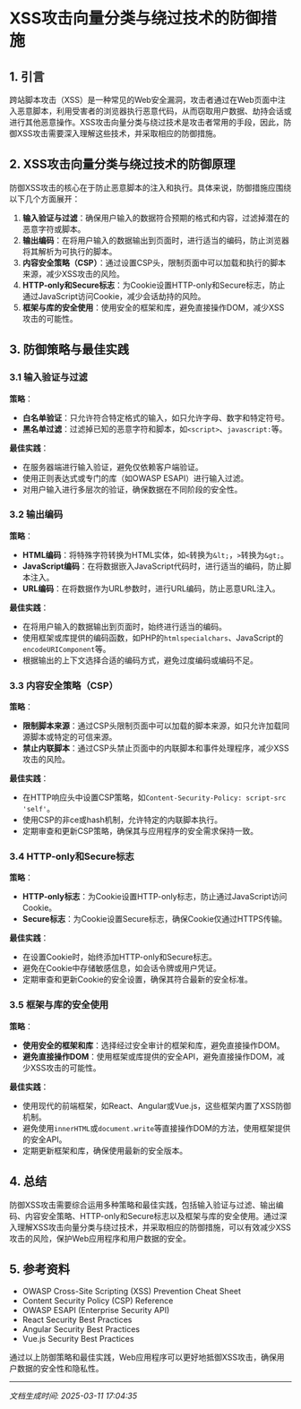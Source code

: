 # XSS攻击向量分类与绕过技术的防御措施

## 1. 引言

跨站脚本攻击（XSS）是一种常见的Web安全漏洞，攻击者通过在Web页面中注入恶意脚本，利用受害者的浏览器执行恶意代码，从而窃取用户数据、劫持会话或进行其他恶意操作。XSS攻击向量分类与绕过技术是攻击者常用的手段，因此，防御XSS攻击需要深入理解这些技术，并采取相应的防御措施。

## 2. XSS攻击向量分类与绕过技术的防御原理

防御XSS攻击的核心在于防止恶意脚本的注入和执行。具体来说，防御措施应围绕以下几个方面展开：

1. **输入验证与过滤**：确保用户输入的数据符合预期的格式和内容，过滤掉潜在的恶意字符或脚本。
2. **输出编码**：在将用户输入的数据输出到页面时，进行适当的编码，防止浏览器将其解析为可执行的脚本。
3. **内容安全策略（CSP）**：通过设置CSP头，限制页面中可以加载和执行的脚本来源，减少XSS攻击的风险。
4. **HTTP-only和Secure标志**：为Cookie设置HTTP-only和Secure标志，防止通过JavaScript访问Cookie，减少会话劫持的风险。
5. **框架与库的安全使用**：使用安全的框架和库，避免直接操作DOM，减少XSS攻击的可能性。

## 3. 防御策略与最佳实践

### 3.1 输入验证与过滤

**策略**：
- **白名单验证**：只允许符合特定格式的输入，如只允许字母、数字和特定符号。
- **黑名单过滤**：过滤掉已知的恶意字符和脚本，如`<script>`、`javascript:`等。

**最佳实践**：
- 在服务器端进行输入验证，避免仅依赖客户端验证。
- 使用正则表达式或专门的库（如OWASP ESAPI）进行输入过滤。
- 对用户输入进行多层次的验证，确保数据在不同阶段的安全性。

### 3.2 输出编码

**策略**：
- **HTML编码**：将特殊字符转换为HTML实体，如`<`转换为`&lt;`，`>`转换为`&gt;`。
- **JavaScript编码**：在将数据嵌入JavaScript代码时，进行适当的编码，防止脚本注入。
- **URL编码**：在将数据作为URL参数时，进行URL编码，防止恶意URL注入。

**最佳实践**：
- 在将用户输入的数据输出到页面时，始终进行适当的编码。
- 使用框架或库提供的编码函数，如PHP的`htmlspecialchars`、JavaScript的`encodeURIComponent`等。
- 根据输出的上下文选择合适的编码方式，避免过度编码或编码不足。

### 3.3 内容安全策略（CSP）

**策略**：
- **限制脚本来源**：通过CSP头限制页面中可以加载的脚本来源，如只允许加载同源脚本或特定的可信来源。
- **禁止内联脚本**：通过CSP头禁止页面中的内联脚本和事件处理程序，减少XSS攻击的风险。

**最佳实践**：
- 在HTTP响应头中设置CSP策略，如`Content-Security-Policy: script-src 'self'`。
- 使用CSP的非ce或hash机制，允许特定的内联脚本执行。
- 定期审查和更新CSP策略，确保其与应用程序的安全需求保持一致。

### 3.4 HTTP-only和Secure标志

**策略**：
- **HTTP-only标志**：为Cookie设置HTTP-only标志，防止通过JavaScript访问Cookie。
- **Secure标志**：为Cookie设置Secure标志，确保Cookie仅通过HTTPS传输。

**最佳实践**：
- 在设置Cookie时，始终添加HTTP-only和Secure标志。
- 避免在Cookie中存储敏感信息，如会话令牌或用户凭证。
- 定期审查和更新Cookie的安全设置，确保其符合最新的安全标准。

### 3.5 框架与库的安全使用

**策略**：
- **使用安全的框架和库**：选择经过安全审计的框架和库，避免直接操作DOM。
- **避免直接操作DOM**：使用框架或库提供的安全API，避免直接操作DOM，减少XSS攻击的可能性。

**最佳实践**：
- 使用现代的前端框架，如React、Angular或Vue.js，这些框架内置了XSS防御机制。
- 避免使用`innerHTML`或`document.write`等直接操作DOM的方法，使用框架提供的安全API。
- 定期更新框架和库，确保使用最新的安全版本。

## 4. 总结

防御XSS攻击需要综合运用多种策略和最佳实践，包括输入验证与过滤、输出编码、内容安全策略、HTTP-only和Secure标志以及框架与库的安全使用。通过深入理解XSS攻击向量分类与绕过技术，并采取相应的防御措施，可以有效减少XSS攻击的风险，保护Web应用程序和用户数据的安全。

## 5. 参考资料

- OWASP Cross-Site Scripting (XSS) Prevention Cheat Sheet
- Content Security Policy (CSP) Reference
- OWASP ESAPI (Enterprise Security API)
- React Security Best Practices
- Angular Security Best Practices
- Vue.js Security Best Practices

通过以上防御策略和最佳实践，Web应用程序可以更好地抵御XSS攻击，确保用户数据的安全性和隐私性。

---

*文档生成时间: 2025-03-11 17:04:35*
